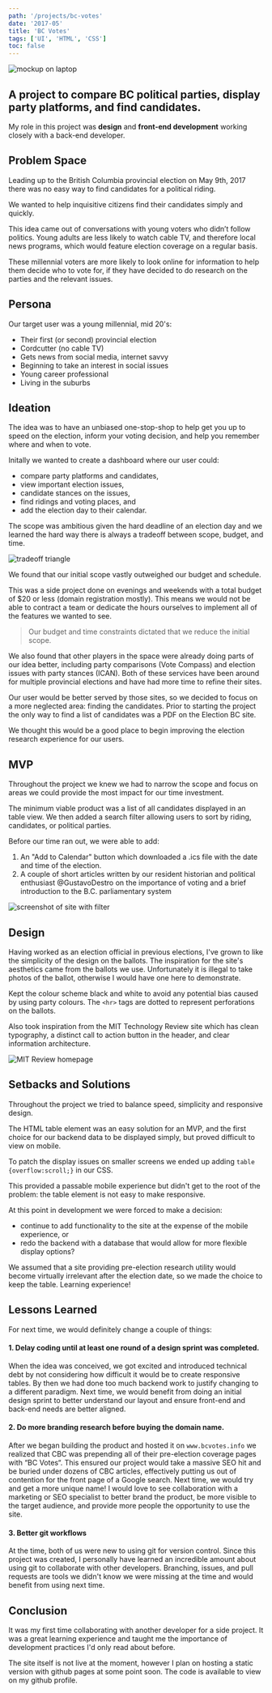```yaml
---
path: '/projects/bc-votes'
date: '2017-05'
title: 'BC Votes'
tags: ['UI', 'HTML', 'CSS']
toc: false
---
```


![mockup on laptop](../img/bcvotes/bcvotes-mockup1.png)

## A project to compare BC political parties, display party platforms, and find candidates.

My role in this project was **design** and **front-end development** working closely with a back-end developer.

## Problem Space

Leading up to the British Columbia provincial election on May 9th, 2017 there was no easy way to find candidates for a political riding.

We wanted to help inquisitive citizens find their candidates simply and quickly.

This idea came out of conversations with young voters who didn’t follow politics. Young adults are less likely to watch cable TV, and therefore local news programs, which would feature election coverage on a regular basis.

These millennial voters are more likely to look online for information to help them decide who to vote for, if they have decided to do research on the parties and the relevant issues.

## Persona

Our target user was a young millennial, mid 20's:

- Their first (or second) provincial election
- Cordcutter (no cable TV)
- Gets news from social media, internet savvy
- Beginning to take an interest in social issues
- Young career professional
- Living in the suburbs

## Ideation

The idea was to have an unbiased one-stop-shop to help get you up to speed on the election, inform your voting decision, and help you remember where and when to vote.

Initally we wanted to create a dashboard where our user could:

- compare party platforms and candidates,
- view important election issues,
- candidate stances on the issues,
- find ridings and voting places, and
- add the election day to their calendar.

The scope was ambitious given the hard deadline of an election day and we learned the hard way there is always a tradeoff between scope, budget, and time.

![tradeoff triangle](../img/bcvotes/triangle-300.jpeg 'Choose two!')

We found that our initial scope vastly outweighed our budget and schedule.

This was a side project done on evenings and weekends with a total budget of \$20 or less (domain registration mostly). This means we would not be able to contract a team or dedicate the hours ourselves to implement all of the features we wanted to see.

> Our budget and time constraints dictated that we reduce the initial scope.

We also found that other players in the space were already doing parts of our idea better, including party comparisons (Vote Compass) and election issues with party stances (ICAN). Both of these services have been around for multiple provincial elections and have had more time to refine their sites.

Our user would be better served by those sites, so we decided to focus on a more neglected area: finding the candidates. Prior to starting the project the only way to find a list of candidates was a PDF on the Election BC site.

We thought this would be a good place to begin improving the election research experience for our users.

## MVP

Throughout the project we knew we had to narrow the scope and focus on areas we could provide the most impact for our time investment.

The minimum viable product was a list of all candidates displayed in an table view. We then added a search filter allowing users to sort by riding, candidates, or political parties.

Before our time ran out, we were able to add:

1.  An "Add to Calendar" button which downloaded a .ics file with the date and time of the election.
2.  A couple of short articles written by our resident historian and political enthusiast @GustavoDestro on the importance of voting and a brief introduction to the B.C. parliamentary system

![screenshot of site with filter](../img/bcvotes/mockup1-large-dark.png 'Screenshot of BC Votes 2017')

## Design

Having worked as an election official in previous elections, I've grown to like the simplicity of the design on the ballots. The inspiration for the site's aesthetics came from the ballots we use. Unfortunately it is illegal to take photos of the ballot, otherwise I would have one here to demonstrate.

Kept the colour scheme black and white to avoid any potential bias caused by using party colours. The `<hr>` tags are dotted to represent perforations on the ballots.

Also took inspiration from the MIT Technology Review site which has clean typography, a distinct call to action button in the header, and clear information architecture.

![MIT Review homepage](../img/bcvotes/mit-review.png)

## Setbacks and Solutions

Throughout the project we tried to balance speed, simplicity and responsive design.

The HTML table element was an easy solution for an MVP, and the first choice for our backend data to be displayed simply, but proved difficult to view on mobile.

To patch the display issues on smaller screens we ended up adding `table {overflow:scroll;}` in our CSS.

This provided a passable mobile experience but didn't get to the root of the problem: the table element is not easy to make responsive.

At this point in development we were forced to make a decision:

- continue to add functionality to the site at the expense of the mobile experience, or
- redo the backend with a database that would allow for more flexible display options?

We assumed that a site providing pre-election research utility would become virtually irrelevant after the election date, so we made the choice to keep the table. Learning experience!

## Lessons Learned

For next time, we would definitely change a couple of things:

#### 1. Delay coding until at least one round of a design sprint was completed.

When the idea was conceived, we got excited and introduced technical debt by not considering how difficult it would be to create responsive tables. By then we had done too much backend work to justify changing to a different paradigm. Next time, we would benefit from doing an initial design sprint to better understand our layout and ensure front-end and back-end needs are better aligned.

#### 2. Do more branding research before buying the domain name.

After we began building the product and hosted it on `www.bcvotes.info` we realized that CBC was prepending all of their pre-election coverage pages with “BC Votes“. This ensured our project would take a massive SEO hit and be buried under dozens of CBC articles, effectively putting us out of contention for the front page of a Google search. Next time, we would try and get a more unique name! I would love to see collaboration with a marketing or SEO specialist to better brand the product, be more visible to the target audience, and provide more people the opportunity to use the site.

#### 3. Better git workflows

At the time, both of us were new to using git for version control. Since this project was created, I personally have learned an incredible amount about using git to collaborate with other developers. Branching, issues, and pull requests are tools we didn't know we were missing at the time and would benefit from using next time.

## Conclusion

It was my first time collaborating with another developer for a side project. It was a great learning experience and taught me the importance of development practices I'd only read about before.

The site itself is not live at the moment, however I plan on hosting a static version with github pages at some point soon. The code is available to view on my github profile.
